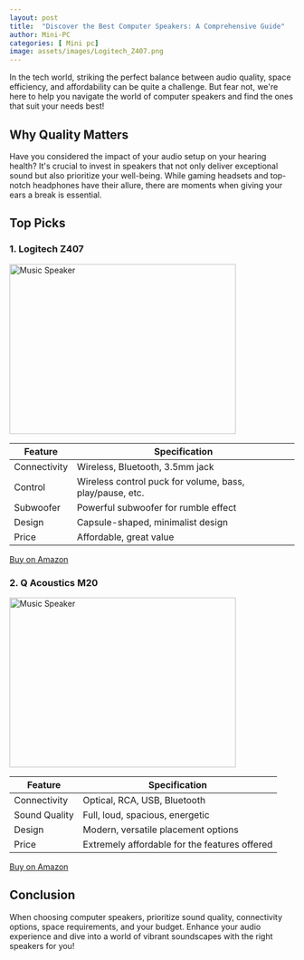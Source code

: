 ```yaml
---
layout: post
title:  "Discover the Best Computer Speakers: A Comprehensive Guide"
author: Mini-PC
categories: [ Mini pc]
image: assets/images/Logitech_Z407.png
--- 
```


In the tech world, striking the perfect balance between audio quality, space efficiency, and affordability can be quite a challenge. But fear not, we're here to help you navigate the world of computer speakers and find the ones that suit your needs best!

## Why Quality Matters

Have you considered the impact of your audio setup on your hearing health? It's crucial to invest in speakers that not only deliver exceptional sound but also prioritize your well-being. While gaming headsets and top-notch headphones have their allure, there are moments when giving your ears a break is essential.

## Top Picks

### 1. Logitech Z407

<img src="https://m.media-amazon.com/images/I/51s54H-J94L._AC_SL1500_.jpg" alt="Music Speaker" width="400" height="300">

| Feature                | Specification                                              |
|------------------------|------------------------------------------------------------|
| Connectivity           | Wireless, Bluetooth, 3.5mm jack                            |
| Control                | Wireless control puck for volume, bass, play/pause, etc.    |
| Subwoofer              | Powerful subwoofer for rumble effect                        |
| Design                 | Capsule-shaped, minimalist design                           |
| Price                  | Affordable, great value                                     |
[Buy on Amazon](https://amzn.to/3QgKC2k)

### 2. Q Acoustics M20

<img src="https://m.media-amazon.com/images/I/71nHCp7XdbL._AC_SL1500_.jpg" alt="Music Speaker" width="400" height="300">

| Feature                | Specification                                              |
|------------------------|------------------------------------------------------------|
| Connectivity           | Optical, RCA, USB, Bluetooth                               |
| Sound Quality          | Full, loud, spacious, energetic                             |
| Design                 | Modern, versatile placement options                         |
| Price                  | Extremely affordable for the features offered               |
[Buy on Amazon](https://amzn.to/3Wch4GG)





## Conclusion

When choosing computer speakers, prioritize sound quality, connectivity options, space requirements, and your budget. Enhance your audio experience and dive into a world of vibrant soundscapes with the right speakers for you!

